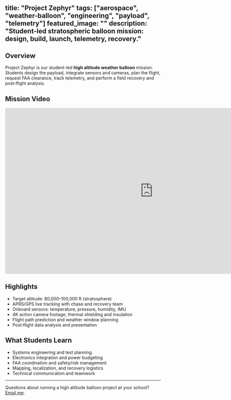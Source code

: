 title: "Project Zephyr"
tags: ["aerospace", "weather-balloon", "engineering", "payload", "telemetry"]
featured_image: ""
description: "Student-led stratospheric balloon mission: design, build, launch, telemetry, recovery."
---

## Overview

Project Zephyr is our student-led **high altitude weather balloon** mission. Students design the payload, integrate sensors and cameras, plan the flight, request FAA clearance, track telemetry, and perform a field recovery and post‑flight analysis.

## Mission Video

<iframe width="956" height="538" src="https://www.youtube.com/embed/_wtb9mrE5c0" title="MHS Engineering High Altitude Weather Balloon" frameborder="0" allow="accelerometer; autoplay; clipboard-write; encrypted-media; gyroscope; picture-in-picture; web-share" referrerpolicy="strict-origin-when-cross-origin" allowfullscreen></iframe>

## Highlights

- Target altitude: 80,000–100,000 ft (stratosphere)
- APRS/GPS live tracking with chase and recovery team
- Onboard sensors: temperature, pressure, humidity, IMU
- 4K action camera footage; thermal shielding and insulation
- Flight path prediction and weather window planning
- Post‑flight data analysis and presentation

## What Students Learn

- Systems engineering and test planning
- Electronics integration and power budgeting
- FAA coordination and safety/risk management
- Mapping, localization, and recovery logistics
- Technical communication and teamwork

---

Questions about running a high altitude balloon project at your school? [Email me](mailto:stramark@gmail.com).